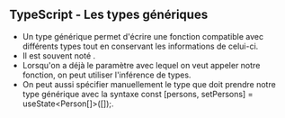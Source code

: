 ## TypeScript - Les types génériques

- Un type générique permet d'écrire une fonction compatible avec différents types tout en conservant les informations de celui-ci.
- Il est souvent noté <T>.
- Lorsqu'on a déjà le paramètre avec lequel on veut appeler notre fonction, on peut utiliser l'inférence de types.
- On peut aussi spécifier manuellement le type que doit prendre notre type générique avec la syntaxe const [persons, setPersons] = useState<Person[]>([]);.
